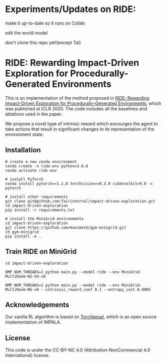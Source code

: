 # Experiments/Updates on RIDE:

make it up-to-date so it runs on Collab

edit the world model 

don't clone this repo yet!(except Tal) 



# RIDE: Rewarding Impact-Driven Exploration for Procedurally-Generated Environments

This is an implementation of the method proposed in <a href="https://openreview.net/pdf?id=rkg-TJBFPB">RIDE: Rewarding Impact-Driven Exploration for Procedurally-Generated Environments</a>, which was published at ICLR 2020. The code includes all the baselines and ablations used in the paper. 

We propose a novel type of intrinsic reward which encourges the agent to take actions that result in significant changes to its representation of the environment state.

## Installation

```
# create a new conda environment
conda create -n ride-env python=3.6.8
conda activate ride-env 

# install PyTorch 
conda install pytorch==1.1.0 torchvision==0.3.0 cudatoolkit=9.0 -c pytorch

# install other requirements
git clone git@github.com:fairinternal/impact-driven-exploration.git
cd impact-driven-exploration
pip install -r requirements.txt

# install the MiniGrid environments 
cd impact-driven-exploration
git clone https://github.com/maximecb/gym-minigrid.git
cd gym-minigrid
pip install -e .
```

## Train RIDE on MiniGrid
```
cd impact-driven-exploration

OMP_NUM_THREADS=1 python main.py --model ride --env MiniGrid-MultiRoom-N2-S4-v0

OMP_NUM_THREADS=1 python main.py --model ride --env MiniGrid-MultiRoom-N6-v0 --intrinsic_reward_coef 0.1 --entropy_cost 0.0005
```

## Acknowledgements
Our vanilla RL algorithm is based on [Torchbesat](https://github.com/facebookresearch/torchbeast), which is an open source implementation of IMPALA.

## License
This code is under the CC-BY-NC 4.0 (Attribution-NonCommercial 4.0 International) license.
